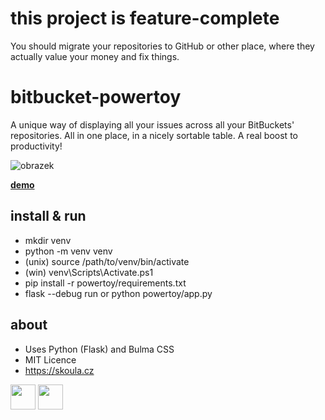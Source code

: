 # this project is feature-complete
You should migrate your repositories to GitHub or other place, where they actually value your money and fix things.

# bitbucket-powertoy
A unique way of displaying all your issues across all your BitBuckets' repositories. All in one place, in a nicely sortable table. A real boost to productivity!

![obrazek](https://user-images.githubusercontent.com/5922575/170380860-7b8bfae5-33a6-4d96-ac39-9fa136070aa5.png)

**[demo](https://bitbucket.skoula.cz)**



## install & run
* mkdir venv
* python -m venv venv
* (unix) source /path/to/venv/bin/activate
* (win) venv\Scripts\Activate.ps1
* pip install -r powertoy/requirements.txt
* flask --debug run or python powertoy/app.py 


## about
* Uses Python (Flask) and Bulma CSS
* MIT Licence
* https://skoula.cz


<a href="https://www.buymeacoffee.com/mskoula"><img src="https://www.buymeacoffee.com/assets/img/guidelines/download-assets-sm-1.svg" height="40"></a>
<a href="https://paypal.me/truehipstercz?country.x=CZ&locale.x=en_US"><img src="https://raw.githubusercontent.com/andreostrovsky/donate-with-paypal/master/blue.svg" height="40"></a>
